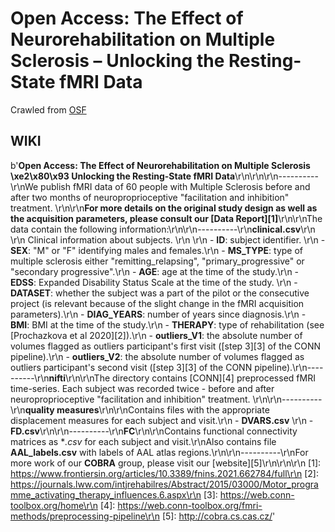 # Open Access: The Effect of Neurorehabilitation on Multiple Sclerosis – Unlocking the Resting-State fMRI Data

Crawled from [OSF](https://osf.io/p2kj7/)

## WIKI

b'**Open Access: The Effect of Neurorehabilitation on Multiple Sclerosis \xe2\x80\x93 Unlocking the Resting-State fMRI Data**\r\n\r\n\r\n----------\r\nWe publish fMRI data of 60 people with Multiple Sclerosis before and after two months of neuroproprioceptive "facilitation and inhibition" treatment. \r\n\r\n**For more details on the original study design as well as the acquisition parameters, please consult our [Data Report][1]**\r\n\r\nThe data contain the following information:\r\n\r\n----------\r\n**clinical.csv**\r\n \r\n Clinical information about subjects. \r\n \r\n - **ID**: subject identifier. \r\n - **SEX**: "M" or "F" identifying males and females.\r\n - **MS_TYPE**: type of multiple sclerosis either "remitting_relapsing", "primary_progressive" or "secondary progressive".\r\n - **AGE**: age at the time of the study.\r\n - **EDSS**: Expanded Disability Status Scale at the time of the study. \r\n - **DATASET**: whether the subject was a part of the pilot or the consecutive project (is relevant because of the slight change in the fMRI acquisition parameters).\r\n - **DIAG_YEARS**: number of years since diagnosis.\r\n - **BMI**: BMI at the time of the study.\r\n - **THERAPY**: type of rehabilitation (see [Prochazkova et al 2020][2]).\r\n - **outliers_V1**: the absolute number of volumes flagged as outliers participant\'s first visit ([step 3][3] of the CONN pipeline).\r\n - **outliers_V2**: the absolute number of volumes flagged as outliers participant\'s second visit ([step 3][3] of the CONN pipeline).\r\n----------\r\n**nifti**\r\n\r\nThe directory contains [CONN][4] preprocessed fMRI time-series. Each subject was recorded twice - before and after neuroproprioceptive "facilitation and inhibition" treatment. \r\n\r\n----------\r\n**quality measures**\r\n\r\nContains files with the appropriate displacement measures for each subject and visit.\r\n - **DVARS.csv** \r\n - **FD.csv**\r\n\r\n----------\r\n**FC**\r\n\r\nContains functional connectivity matrices as **.csv* for each subject and visit.\r\nAlso contains file **AAL_labels.csv** with labels of AAL atlas regions.\r\n\r\n----------\r\nFor more work of our **COBRA** group, please visit our [website][5]\r\n\r\n\r\n  [1]: https://www.frontiersin.org/articles/10.3389/fnins.2021.662784/full\r\n  [2]: https://journals.lww.com/intjrehabilres/Abstract/2015/03000/Motor_programme_activating_therapy_influences.6.aspx\r\n  [3]: https://web.conn-toolbox.org/home\r\n  [4]: https://web.conn-toolbox.org/fmri-methods/preprocessing-pipeline\r\n  [5]: http://cobra.cs.cas.cz/'